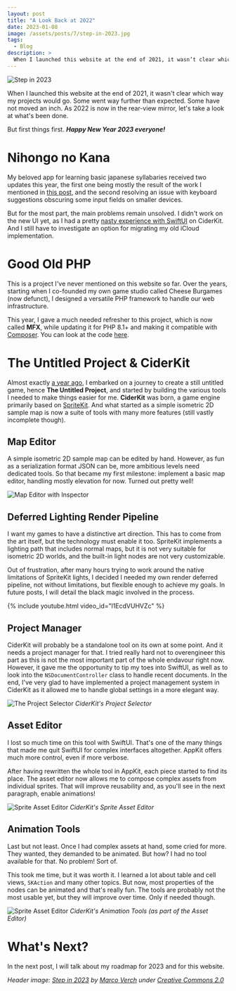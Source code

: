 ```yaml
---
layout: post
title: "A Look Back at 2022"
date: 2023-01-08
image: /assets/posts/7/step-in-2023.jpg
tags:
  - Blog
description: >
  When I launched this website at the end of 2021, it wasn’t clear which way my projects would go. Some went way further than expected. Some have not moved an inch. In this post, I take a look at what's been done, now 2022 is in the rear-view mirror.
---
```


![Step in 2023](/assets/posts/7/step-in-2023.jpg)

When I launched this website at the end of 2021, it wasn't clear which way my projects would go. Some went way further than expected. Some have not moved an inch. As 2022 is now in the rear-view mirror, let's take a look at what's been done.

But first things first. **_Happy New Year 2023 everyone!_**

# Nihongo no Kana

My beloved app for learning basic japanese syllabaries received two updates this year, the first one being mostly the result of the work I mentioned in [this post](/2021/12/05/1-objc-to-swift-part1.html), and the second resolving an issue with keyboard suggestions obscuring some input fields on smaller devices.

But for the most part, the main problems remain unsolved. I didn't work on the new UI yet, as I had a pretty [nasty experience with SwiftUI](/2022/08/28/5-tup-why-i-quit-using-swiftui.html) on CiderKit. And I still have to investigate an option for migrating my old iCloud implementation.

# Good Old PHP

This is a project I've never mentioned on this website so far. Over the years, starting when I co-founded my own game studio called Cheese Burgames (now defunct), I designed a versatile PHP framework to handle our web infrastructure.

This year, I gave a much needed refresher to this project, which is now called **MFX**, while updating it for PHP 8.1+ and making it compatible with [Composer](https://getcomposer.org/). You can look at the code [here](https://github.com/chsxf/mfx).

# The Untitled Project & CiderKit

Almost exactly [a year ago](/2022/01/15/2-the-untitled-project.html), I embarked on a journey to create a still untitled game, hence **The Untitled Project**, and started by building the various tools I needed to make things easier for me. **CiderKit** was born, a game engine primarily based on [SpriteKit](https://developer.apple.com/spritekit/). And what started as a simple isometric 2D sample map is now a suite of tools with many more features (still vastly incomplete though).

## Map Editor

A simple isometric 2D sample map can be edited by hand. However, as fun as a serialization format JSON can be, more ambitious levels need dedicated tools. So that became my first milestone: implement a basic map editor, handling mostly elevation for now. Turned out pretty well!

![Map Editor with Inspector](/assets/posts/7/map-editor-with-inspector.png)

## Deferred Lighting Render Pipeline

I want my games to have a distinctive art direction. This has to come from the art itself, but the technology must enable it too. SpriteKit implements a lighting path that includes normal maps, but it is not very suitable for isometric 2D worlds, and the built-in light nodes are not very customizable.

Out of frustration, after many hours trying to work around the native limitations of SpriteKit lights, I decided I needed my own render deferred pipeline, not without limitations, but flexible enough to achieve my goals. In future posts, I will detail the black magic involved in the process.

{% include youtube.html video_id="l1EcdVUHVZc" %}

## Project Manager

CiderKit will probably be a standalone tool on its own at some point. And it needs a project manager for that. I tried really hard not to overengineer this part as this is not the most important part of the whole endavour right now. However, it gave me the opportunity to tip my toes into SwiftUI, as well as to look into the `NSDocumentController` class to handle recent documents. In the end, I've very glad to have implemented a project management system in CiderKit as it allowed me to handle global settings in a more elegant way.

![The Project Selector](/assets/posts/7/project-selector.png)
_CiderKit's Project Selector_

## Asset Editor

I lost so much time on this tool with SwiftUI. That's one of the many things that made me quit SwiftUI for complex interfaces altogether. AppKit offers much more control, even if more verbose.

After having rewritten the whole tool in AppKit, each piece started to find its place. The asset editor now allows me to compose complex assets from individual sprites. That will improve reusability and, as you'll see in the next paragraph, enable animations!

![Sprite Asset Editor](/assets/posts/7/sprite-asset-editor.png)
_CiderKit's Sprite Asset Editor_

## Animation Tools

Last but not least. Once I had complex assets at hand, some cried for more. They wanted, they demanded to be animated. But how? I had no tool available for that. No problem! Sort of.

This took me time, but it was worth it. I learned a lot about table and cell views, `SKAction` and many other topics. But now, most properties of the nodes can be animated and that's really fun. The tools are probably not the most usable yet, but they will improve over time. Only if needed though.

![Sprite Asset Editor](/assets/posts/7/animation-tools.png)
_CiderKit's Animation Tools (as part of the Asset Editor)_

# What's Next?

In the next post, I will talk about my roadmap for 2023 and for this website.

_Header image: [Step in 2023](https://foto.wuestenigel.com/step-in-2023/) by [Marco Verch](https://linktr.ee/wuestenigel) under [Creative Commons 2.0](https://creativecommons.org/licenses/by/2.0/)_
